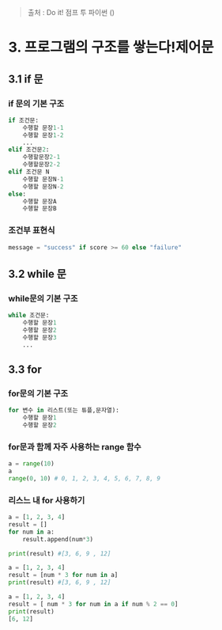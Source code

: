 > 출처 :  Do it! 점프 투 파이썬 ()
 
# 3. 프로그램의 구조를 쌓는다!제어문
## 3.1 if 문
### if 문의 기본 구조
```python
if 조건문:
    수행할 문장1-1
    수행할 문장1-2
    ...
elif 조건문2:
    수행할문장2-1
    수행할문장2-2
elif 조건문 N
    수행할 문장N-1
    수행할 문장N-2
else:
    수행할 문장A
    수행할 문장B
```

### 조건부 표현식
```python
message = "success" if score >= 60 else "failure"
```

## 3.2 while 문
### while문의 기본 구조
```python
while 조건문:
    수행할 문장1
    수행할 문장2
    수행할 문장3
    ...
```

## 3.3 for
### for문의 기본 구조
```python
for 변수 in 리스트(또는 튜플,문자열):
    수행할 문장1
    수행할 문장2
```

### for문과 함께 자주 사용하는 range 함수
```python
a = range(10)
a
range(0, 10) # 0, 1, 2, 3, 4, 5, 6, 7, 8, 9
```

### 리스느 내 for 사용하기
```python
a = [1, 2, 3, 4]
result = []
for num in a:
    result.append(num*3)

print(result) #[3, 6, 9 , 12]
```
```python
a = [1, 2, 3, 4]
result = [num * 3 for num in a]
print(result) #[3, 6, 9 , 12]
```
```python
a = [1, 2, 3, 4]
result = [ num * 3 for num in a if num % 2 == 0]
print(result)
[6, 12]
```
